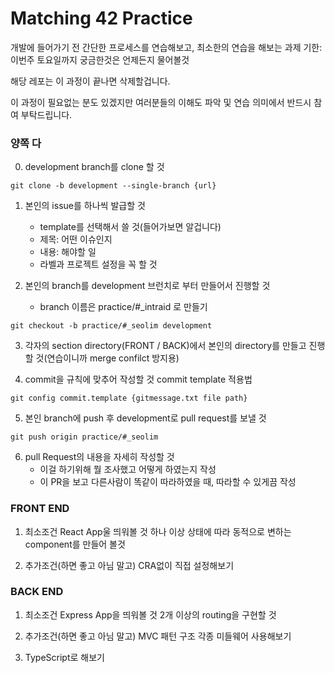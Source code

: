 # Matching 42 Practice

개발에 들어가기 전 간단한 프로세스를 연습해보고, 최소한의 연습을 해보는 과제
기한: 이번주 토요일까지
궁금한것은 언제든지 물어볼것

해당 레포는 이 과정이 끝나면 삭제할겁니다.

이 과정이 필요없는 분도 있겠지만 여러분들의 이해도 파악 및 연습 의미에서 반드시 참여 부탁드립니다.

### 양쪽 다
0. development branch를 clone 할 것
```
git clone -b development --single-branch {url}
```

1. 본인의 issue를 하나씩 발급할 것
    - template를 선택해서 쓸 것(들어가보면 알겁니다)
    - 제목: 어떤 이슈인지
    - 내용: 해야할 일
    - 라벨과 프로젝트 설정을 꼭 할 것

2. 본인의 branch를 development 브런치로 부터 만들어서 진행할 것
    - branch 이름은 practice/#_intraid 로 만들기
```
git checkout -b practice/#_seolim development
```

3. 각자의 section directory(FRONT / BACK)에서 본인의 directory를 만들고 진행할 것(연습이니까 merge confilct 방지용)

4. commit을 규칙에 맞추어 작성할 것
commit template 적용법
```
git config commit.template {gitmessage.txt file path}
```

5. 본인 branch에 push 후 development로 pull request를 보낼 것
```
git push origin practice/#_seolim
```

6. pull Request의 내용을 자세히 작성할 것
    - 이걸 하기위해 뭘 조사했고 어떻게 하였는지 작성
    - 이 PR을 보고 다른사람이 똑같이 따라하였을 때, 따라할 수 있게끔 작성


### FRONT END 
1. 최소조건
React App울 띄워볼 것
하나 이상 상태에 따라 동적으로 변하는 component를 만들어 볼것

2. 추가조건(하면 좋고 아님 말고)
CRA없이 직접 설정해보기


### BACK END
1. 최소조건
Express App을 띄워볼 것
2개 이상의 routing을 구현할 것

2. 추가조건(하면 좋고 아님 말고)
MVC 패턴 구조
각종 미들웨어 사용해보기
3. TypeScript로 해보기

